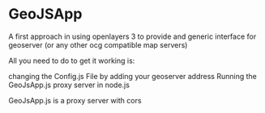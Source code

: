 # GeoJSApp
A first approach in using openlayers 3 to provide and generic interface for geoserver (or any  other ocg compatible map servers)

All you need to do to get it working is:

changing the Config.js File by adding your geoserver address
Running the GeoJsApp.js proxy server in node.js 

GeoJsApp.js is a proxy server with cors
